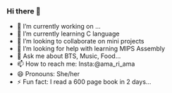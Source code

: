 ### Hi there 👋
- 🔭 I’m currently working on ...
- 🌱 I’m currently learning C language
- 👯 I’m looking to collaborate on mini projects
- 🤔 I’m looking for help with learning MIPS Assembly
- 💬 Ask me about BTS, Music, Food...
- 📫 How to reach me: Insta:@ama_ri_ama
- 😄 Pronouns: She/her
- ⚡ Fun fact: I read a 600 page book in 2 days...
<!--
**atumferoz/atumferoz** is a ✨ _special_ ✨ repository because its `README.md` (this file) appears on your GitHub profile.

Here are some ideas to get you started:

- 🔭 I’m currently working on ...
- 🌱 I’m currently learning ...
- 👯 I’m looking to collaborate on ...
- 🤔 I’m looking for help with ...
- 💬 Ask me about ...
- 📫 How to reach me: ...
- 😄 Pronouns: ...
- ⚡ Fun fact: ...
-->
